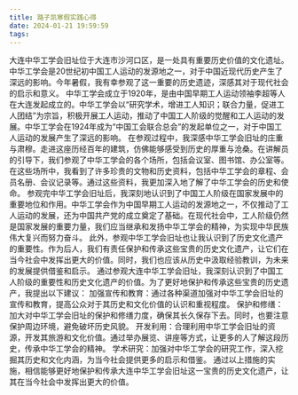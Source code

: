 ```yaml
---
title: 路子凯寒假实践心得
date: 2024-01-21 19:59:59
tags:
---
```

大连中华工学会旧址位于大连市沙河口区，是一处具有重要历史价值的文化遗址。中华工学会是20世纪初中国工人运动的发源地之一，对于中国近现代历史产生了深远的影响。今年暑假，我有幸参观了这一重要的历史遗迹，深感其对于现代社会的启示和意义。
中华工学会成立于1920年，是由中国早期工人运动领袖李超等人在大连发起成立的。中华工学会以“研究学术，增进工人知识；联合力量，促进工人团结”为宗旨，积极开展工人运动，推动了中国工人阶级的觉醒和工人运动的发展。中华工学会在1924年成为“中国工会联合总会”的发起单位之一，对于中国工人运动的发展产生了深远的影响。
在参观过程中，我深感中华工学会旧址的庄重与肃穆。走进这座历经百年的建筑，仿佛能够感受到历史的厚重与沧桑。在讲解员的引导下，我们参观了中华工学会的各个场所，包括会议室、图书馆、办公室等。在这些场所中，我看到了许多珍贵的文物和历史资料，包括中华工学会的章程、会员名册、会议记录等。通过这些资料，我更加深入地了解了中华工学会的历史和使命。
参观完中华工学会旧址后，我深刻地认识到了中国工人阶级在国家发展中的重要地位和作用。中华工学会作为中国早期工人运动的发源地之一，不仅推动了工人运动的发展，还为中国共产党的成立奠定了基础。在现代社会中，工人阶级仍然是国家发展的重要力量，我们应当继承和发扬中华工学会的精神，为实现中华民族伟大复兴而努力奋斗。
此外，参观中华工学会旧址也让我认识到了历史文化遗产的重要性。作为后人，我们有责任保护和传承这些宝贵的历史文化遗产，让它们在当今社会中发挥出更大的价值。同时，我们也应该从历史中汲取经验教训，为未来的发展提供借鉴和启示。
通过参观大连中华工学会旧址，我深刻认识到了中国工人阶级的重要性和历史文化遗产的价值。为了更好地保护和传承这些宝贵的历史遗产，我提出以下建议：
加强宣传和教育：通过各种渠道加强对中华工学会旧址的宣传和教育，提高公众对于其历史和文化价值的认识和重视程度。
保护和修缮：加大对中华工学会旧址的保护和修缮力度，确保其长久保存下去。同时，也要注意保护周边环境，避免破坏历史风貌。
开发利用：合理利用中华工学会旧址的资源，开发其旅游和文化价值。通过举办展览、讲座等方式，让更多的人了解这段历史，传承中华工学会的精神。
学术研究：加强对中华工学会的研究工作，深入挖掘其历史和文化内涵，为当今社会提供更多的启示和借鉴。
通过以上措施的实施，相信能够更好地保护和传承大连中华工学会旧址这一宝贵的历史文化遗产，让其在当今社会中发挥出更大的价值。
